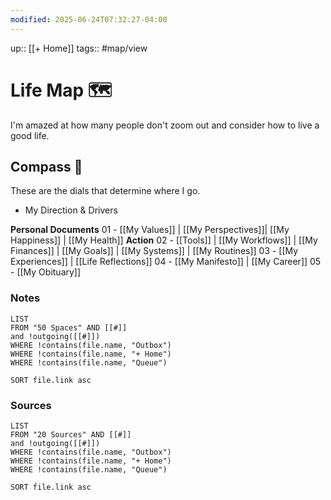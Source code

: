 ```yaml
---
modified: 2025-06-24T07:32:27-04:00
---
```

up:: [[+ Home]]
tags:: #map/view  

# Life Map 🗺
I'm amazed at how many people don't zoom out and consider how to live a good life.

## Compass 🧭
These are the dials that determine where I go.

- My Direction & Drivers

**Personal Documents**
	01 - [[My Values]] | [[My Perspectives]]| [[My Happiness]] | [[My Health]] 
**Action**
	02 - [[Tools]] | [[My Workflows]] | [[My Finances]] | [[My Goals]] | [[My Systems]] |  [[My Routines]]
	03 - [[My Experiences]] |  [[Life Reflections]]
	04 - [[My Manifesto]] | [[My Career]]
	05 - [[My Obituary]]


### Notes
```dataview
LIST
FROM "50 Spaces" AND [[#]]
and !outgoing([[#]])
WHERE !contains(file.name, "Outbox")
WHERE !contains(file.name, "+ Home")
WHERE !contains(file.name, "Queue")

SORT file.link asc
```

### Sources
```dataview
LIST
FROM "20 Sources" AND [[#]]
and !outgoing([[#]])
WHERE !contains(file.name, "Outbox")
WHERE !contains(file.name, "+ Home")
WHERE !contains(file.name, "Queue")

SORT file.link asc
```